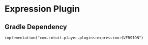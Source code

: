 # Expression Plugin

## Gradle Dependency

`implementation("com.intuit.player.plugins:expression:$VERSION")`

